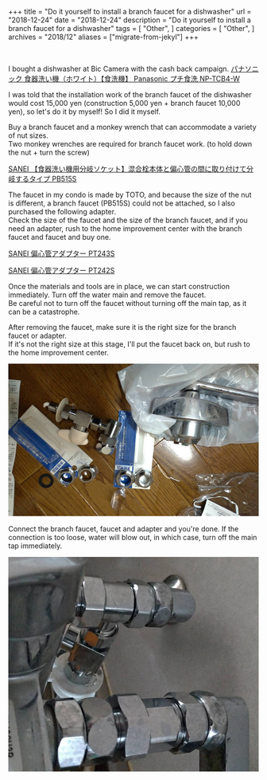 +++
title = "Do it yourself to install a branch faucet for a dishwasher"
url = "2018-12-24"
date = "2018-12-24"
description = "Do it yourself to install a branch faucet for a dishwasher"
tags = [
  "Other",
]
categories = [
    "Other",
]
archives = "2018/12"
aliases = ["migrate-from-jekyl"]
+++

<br>

I bought a dishwasher at Bic Camera with the cash back campaign.
[パナソニック 食器洗い機（ホワイト）【食洗機】 Panasonic プチ食洗 NP-TCB4-W](https://amzn.to/2ZzdVkU)

I was told that the installation work of the branch faucet of the dishwasher would cost 15,000 yen (construction 5,000 yen + branch faucet 10,000 yen), so let's do it by myself! So I did it myself.

Buy a branch faucet and a monkey wrench that can accommodate a variety of nut sizes.  
Two monkey wrenches are required for branch faucet work. (to hold down the nut + turn the screw)

[SANEI 【食器洗い機用分岐ソケット】混合栓本体と偏心管の間に取り付けて分岐するタイプ PB515S ](https://amzn.to/36a4POa)

The faucet in my condo is made by TOTO, and because the size of the nut is different, a branch faucet (PB515S) could not be attached, so I also purchased the following adapter.  
Check the size of the faucet and the size of the branch faucet, and if you need an adapter, rush to the home improvement center with the branch faucet and faucet and buy one.

[SANEI 偏心管アダプター PT243S](https://amzn.to/2SExo2c)

[SANEI 偏心管アダプター PT242S](https://amzn.to/2F7wxPQ)

Once the materials and tools are in place, we can start construction immediately. Turn off the water main and remove the faucet.  
Be careful not to turn off the faucet without turning off the main tap, as it can be a catastrophe.

After removing the faucet, make sure it is the right size for the branch faucet or adapter.  
If it's not the right size at this stage, I'll put the faucet back on, but rush to the home improvement center.

![alt](1.jpg)


Connect the branch faucet, faucet and adapter and you're done.
If the connection is too loose, water will blow out, in which case, turn off the main tap immediately.

![alt](2.jpg)
